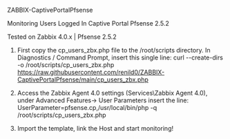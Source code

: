 ZABBIX-CaptivePortalPfsense

Monitoring Users Logged In Captive Portal Pfsense 2.5.2

Tested on Zabbix 4.0.x | Pfsense 2.5.2

1. First copy the cp_users_zbx.php file to the /root/scripts directory.
In Diagnostics / Command Prompt, insert this single line:
curl --create-dirs -o /root/scripts/cp_users_zbx.php https://raw.githubusercontent.com/renild0/ZABBIX-CaptivePortalPfsense/main/cp_users_zbx.php

2. Access the Zabbix Agent 4.0 settings (Services\Zabbix Agent 4.0), under Advanced Features-> User Parameters insert the line:
UserParameter=pfsense.cp,/usr/local/bin/php -q /root/scripts/cp_users_zbx.php

3. Import the template, link the Host and start monitoring!
